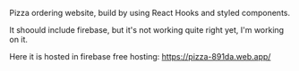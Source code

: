 Pizza ordering website, build by using React Hooks and styled components.

It shoould include firebase, but it's not working quite right yet, I'm working on it.

Here it is hosted in firebase free hosting: https://pizza-891da.web.app/
